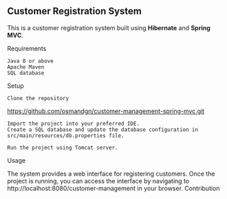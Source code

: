 <h2>Customer Registration System</h2>

This is a customer registration system built using <b>Hibernate</b> and <b>Spring MVC</b>.

Requirements

    Java 8 or above
    Apache Maven
    SQL database

Setup

    Clone the repository

https://github.com/osmandgn/customer-management-spring-mvc.git

    Import the project into your preferred IDE.
    Create a SQL database and update the database configuration in src/main/resources/db.properties file.
    
    Run the project using Tomcat server.

Usage

The system provides a web interface for registering customers. Once the project is running, you can access the interface by navigating to http://localhost:8080/customer-management in your browser.
Contribution
